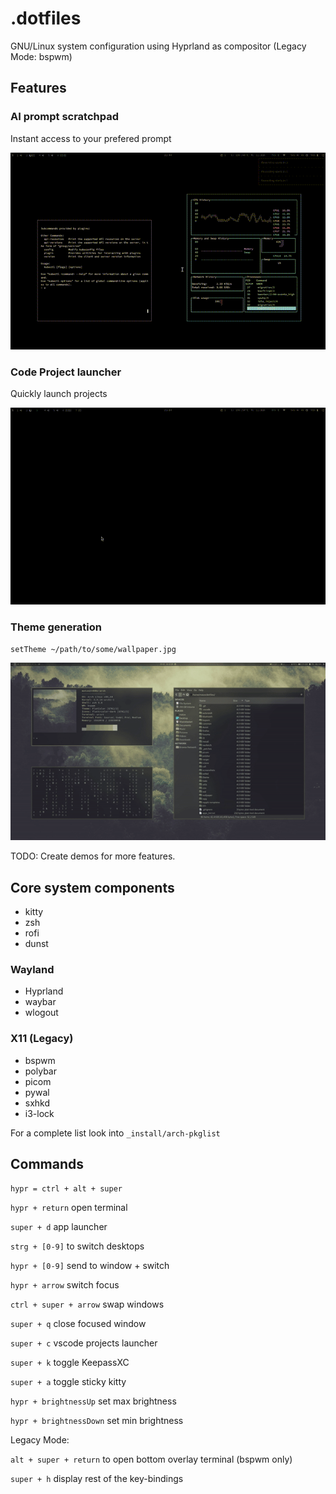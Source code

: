 # .dotfiles

GNU/Linux system configuration using Hyprland as compositor (Legacy Mode: bspwm)

## Features

### AI prompt scratchpad

Instant access to your prefered prompt

![Theme switching](https://github.com/mklan/dotfiles/blob/master/screenshots/ai_prompt.gif)

### Code Project launcher

Quickly launch projects

![Theme switching](https://github.com/mklan/dotfiles/blob/master/screenshots/project-launcher.gif)

### Theme generation

`setTheme ~/path/to/some/wallpaper.jpg`

![Theme switching](https://github.com/mklan/dotfiles/blob/master/screenshots/wallpaper_switch.gif)


TODO: Create demos for more features.

## Core system components

- kitty
- zsh
- rofi
- dunst

### Wayland

- Hyprland
- waybar
- wlogout

### X11 (Legacy)

- bspwm
- polybar
- picom
- pywal
- sxhkd
- i3-lock

For a complete list look into `_install/arch-pkglist`

## Commands

`hypr = ctrl + alt + super`

`hypr + return` open terminal

`super + d` app launcher

`strg + [0-9]` to switch desktops

`hypr + [0-9]` send to window + switch

`hypr + arrow` switch focus

`ctrl + super + arrow` swap windows

`super + q` close focused window

`super + c` vscode projects launcher

`super + k` toggle KeepassXC

`super + a` toggle sticky kitty

`hypr + brightnessUp` set max brightness

`hypr + brightnessDown` set min brightness


Legacy Mode:

`alt + super + return` to open bottom overlay terminal (bspwm only)

`super + h` display rest of the key-bindings

